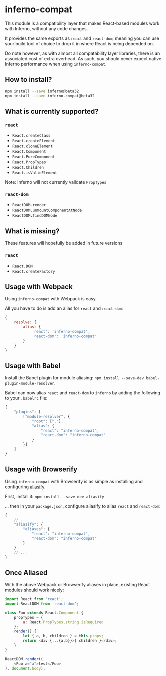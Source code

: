 # inferno-compat

This module is a compatibility layer that makes React-based modules work with Inferno, without any code changes.

It provides the same exports as `react` and `react-dom`, meaning you can use your build tool of choice to drop it in where React is being depended on.

Do note however, as with almost all compatability layer libraries, there is an associated cost of extra overhead. As such, you should never expect native Inferno performance when using `inferno-compat`.

## How to install?

```bash
npm install --save inferno@beta32
npm install --save inferno-compat@beta32
```

## What is currently supported?

### `react`

- `React.createClass`
- `React.createElement`
- `React.cloneElement`
- `React.Component`
- `React.PureComponent`
- `React.PropTypes`
- `React.Children`
- `React.isValidElement`

Note: Inferno will not currently validate `PropTypes`

### `react-dom`

- `ReactDOM.render`
- `ReactDOM.unmountComponentAtNode`
- `ReactDOM.findDOMNode`

## What is missing?

These features will hopefully be added in future versions

### `react`

- `React.DOM`
- `React.createFactory`

## Usage with Webpack

Using `inferno-compat` with Webpack is easy.

All you have to do is add an alias for `react` and `react-dom`:

```js
{
	resolve: {
		alias: {
			'react': 'inferno-compat',
			'react-dom': 'inferno-compat'
		}
	}
}
```

## Usage with Babel

Install the Babel plugin for module aliasing: `npm install --save-dev babel-plugin-module-resolver`.

Babel can now alias `react` and `react-dom` to `inferno` by adding the following to your `.babelrc` file:

```js
{
    "plugins": [
        ["module-resolver", {
            "root": ["."],
            "alias": {
                "react": "inferno-compat",
                "react-dom": "inferno-compat"
            }
        }]
    ]
}
```

## Usage with Browserify

Using `inferno-compat` with Browserify is as simple as installing and configuring [aliasify](http://npm.im/aliasify).

First, install it: `npm install --save-dev aliasify`

... then in your `package.json`, configure aliasify to alias `react` and `react-dom`:

```js
{
    // ...
    "aliasify": {
        "aliases": {
            "react": "inferno-compat",
            "react-dom": "inferno-compat"
        }
    }
    // ...
}
```

## Once Aliased

With the above Webpack or Browserify aliases in place, existing React modules should work nicely:

```js
import React from 'react';
import ReactDOM from 'react-dom';

class Foo extends React.Component {
    propTypes = {
        a: React.PropTypes.string.isRequired
    };
    render() {
        let { a, b, children } = this.props;
        return <div {...{a,b}}>{ children }</div>;
    }
}

ReactDOM.render((
    <Foo a="a">test</Foo>
), document.body);
```
